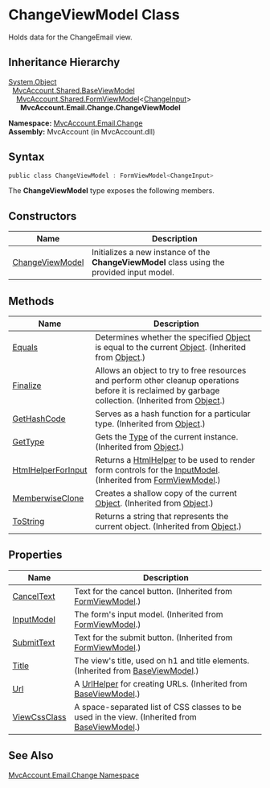 ChangeViewModel Class
=====================
Holds data for the ChangeEmail view.


Inheritance Hierarchy
---------------------
[System.Object][1]  
  [MvcAccount.Shared.BaseViewModel][2]  
    [MvcAccount.Shared.FormViewModel][3]&lt;[ChangeInput][4]>  
      **MvcAccount.Email.Change.ChangeViewModel**  

**Namespace:** [MvcAccount.Email.Change][5]  
**Assembly:** MvcAccount (in MvcAccount.dll)

Syntax
------

```csharp
public class ChangeViewModel : FormViewModel<ChangeInput>
```

The **ChangeViewModel** type exposes the following members.


Constructors
------------

Name                 | Description                                                                                 
-------------------- | ------------------------------------------------------------------------------------------- 
[ChangeViewModel][6] | Initializes a new instance of the **ChangeViewModel** class using the provided input model. 


Methods
-------

Name                     | Description                                                                                                                                                
------------------------ | ---------------------------------------------------------------------------------------------------------------------------------------------------------- 
[Equals][7]              | Determines whether the specified [Object][1] is equal to the current [Object][1]. (Inherited from [Object][1].)                                            
[Finalize][8]            | Allows an object to try to free resources and perform other cleanup operations before it is reclaimed by garbage collection. (Inherited from [Object][1].) 
[GetHashCode][9]         | Serves as a hash function for a particular type. (Inherited from [Object][1].)                                                                             
[GetType][10]            | Gets the [Type][11] of the current instance. (Inherited from [Object][1].)                                                                                 
[HtmlHelperForInput][12] | Returns a [HtmlHelper<TModel>][13] to be used to render form controls for the [InputModel][14]. (Inherited from [FormViewModel<TInputModel>][3].)          
[MemberwiseClone][15]    | Creates a shallow copy of the current [Object][1]. (Inherited from [Object][1].)                                                                           
[ToString][16]           | Returns a string that represents the current object. (Inherited from [Object][1].)                                                                         


Properties
----------

Name               | Description                                                                                        
------------------ | -------------------------------------------------------------------------------------------------- 
[CancelText][17]   | Text for the cancel button. (Inherited from [FormViewModel<TInputModel>][3].)                      
[InputModel][14]   | The form's input model. (Inherited from [FormViewModel<TInputModel>][3].)                          
[SubmitText][18]   | Text for the submit button. (Inherited from [FormViewModel<TInputModel>][3].)                      
[Title][19]        | The view's title, used on h1 and title elements. (Inherited from [BaseViewModel][2].)              
[Url][20]          | A [UrlHelper][21] for creating URLs. (Inherited from [BaseViewModel][2].)                          
[ViewCssClass][22] | A space-separated list of CSS classes to be used in the view. (Inherited from [BaseViewModel][2].) 


See Also
--------
[MvcAccount.Email.Change Namespace][5]  

[1]: http://msdn2.microsoft.com/en-us/library/e5kfa45b
[2]: ../../MvcAccount.Shared/BaseViewModel/README.md
[3]: ../../MvcAccount.Shared/FormViewModel_1/README.md
[4]: ../ChangeInput/README.md
[5]: ../README.md
[6]: _ctor.md
[7]: http://msdn2.microsoft.com/en-us/library/bsc2ak47
[8]: http://msdn2.microsoft.com/en-us/library/4k87zsw7
[9]: http://msdn2.microsoft.com/en-us/library/zdee4b3y
[10]: http://msdn2.microsoft.com/en-us/library/dfwy45w9
[11]: http://msdn2.microsoft.com/en-us/library/42892f65
[12]: ../../MvcAccount.Shared/FormViewModel_1/HtmlHelperForInput.md
[13]: http://msdn2.microsoft.com/en-us/library/dd492619
[14]: ../../MvcAccount.Shared/FormViewModel_1/InputModel.md
[15]: http://msdn2.microsoft.com/en-us/library/57ctke0a
[16]: http://msdn2.microsoft.com/en-us/library/7bxwbwt2
[17]: ../../MvcAccount.Shared/FormViewModel_1/CancelText.md
[18]: ../../MvcAccount.Shared/FormViewModel_1/SubmitText.md
[19]: ../../MvcAccount.Shared/BaseViewModel/Title.md
[20]: ../../MvcAccount.Shared/BaseViewModel/Url.md
[21]: http://msdn2.microsoft.com/en-us/library/dd492578
[22]: ../../MvcAccount.Shared/BaseViewModel/ViewCssClass.md